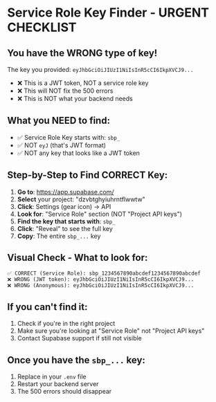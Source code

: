# Service Role Key Finder - URGENT CHECKLIST

## You have the WRONG type of key!
The key you provided: `eyJhbGciOiJIUzI1NiIsInR5cCI6IkpXVCJ9...`
- ❌ This is a JWT token, NOT a service role key
- ❌ This will NOT fix the 500 errors
- ❌ This is NOT what your backend needs

## What you NEED to find:
- ✅ Service Role Key starts with: `sbp_`
- ✅ NOT `eyJ` (that's JWT format)
- ✅ NOT any key that looks like a JWT token

## Step-by-Step to Find CORRECT Key:

1. **Go to**: https://app.supabase.com/
2. **Select** your project: "dzvbtghyiuhrntflwwtw"
3. **Click**: Settings (gear icon) → API
4. **Look for**: "Service Role" section (NOT "Project API keys")
5. **Find the key that starts with**: `sbp_`
6. **Click**: "Reveal" to see the full key
7. **Copy**: The entire `sbp_...` key

## Visual Check - What to look for:
```
✅ CORRECT (Service Role): sbp_1234567890abcdef1234567890abcdef
❌ WRONG (JWT token): eyJhbGciOiJIUzI1NiIsInR5cCI6IkpXVCJ9...
❌ WRONG (Anonymous): eyJhbGciOiJIUzI1NiIsInR5cCI6IkpXVCJ9...
```

## If you can't find it:
1. Check if you're in the right project
2. Make sure you're looking at "Service Role" not "Project API keys"
3. Contact Supabase support if still not visible

## Once you have the `sbp_...` key:
1. Replace in your `.env` file
2. Restart your backend server
3. The 500 errors should disappear
